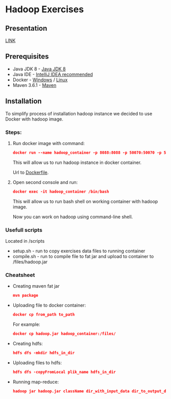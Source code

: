 # Hadoop Exercises

## Presentation
[LINK](https://drive.google.com/file/d/1pNiAf61lHjVMKG2gF-3bEq8_bcK4Z9M6/view?usp=sharing)

## Prerequisites

- Java JDK 8 - [Java JDK 8](https://www.oracle.com/technetwork/java/javase/downloads/jdk8-downloads-2133151.html)
- Java IDE - [IntelliJ IDEA recommended](https://www.jetbrains.com/idea/)
- Docker - [Windows](https://docs.docker.com/toolbox/toolbox_install_windows/) / [Linux](https://docs.docker.com/install/linux/docker-ce/ubuntu/)
- Maven 3.6.1 - [Maven](https://maven.apache.org/download.cgi)
 
## Installation

To simplify process of installation hadoop instance we decided to use Docker with hadoop image.

### Steps:
1. Run docker image with command:
    ```json
    docker run --name hadoop_container -p 8088:8088 -p 50070:50070 -p 50075:50075 harisekhon/hadoop
    ```
    This will allow us to run hadoop instance in docker container.
    
    Url to [Dockerfile](https://hub.docker.com/r/harisekhon/hadoop/dockerfile).

2. Open second console and run:
    ```json
    docker exec -it hadoop_container /bin/bash
    ```
    This will allow us to run bash shell on working container with hadoop image.

    Now you can work on hadoop using command-line shell.

### Usefull scripts
Located in /scripts

- setup.sh - run to copy exercises data files to running container
- compile.sh - run to compile file to fat jar and upload to container to /files/hadoop.jar

### Cheatsheet
- Creating maven fat jar
    ```json
    mvn package
    ```

- Uploading file to docker container:
    ```json
    docker cp from_path to_path
    ```
    For example:
    ```json
    docker cp hadoop.jar hadoop_container:/files/
    ```

- Creating hdfs:
    ```json
    hdfs dfs -mkdir hdfs_in_dir
    ```

- Uploading files to hdfs:
    ```json
    hdfs dfs -copyFromLocal plik_name hdfs_in_dir
    ```

- Running map-reduce:
    ```json
    hadoop jar hadoop.jar className dir_with_input_data dir_to_output_data
    ```

